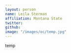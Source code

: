 ```yaml
---
layout: person
name: Leila Sterman
affiliation: Montana State
twitter: 
github: 
image: "/images/oc/temp.jpg"
---
```


temp